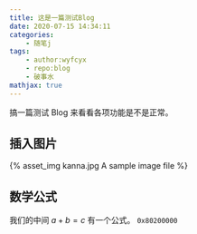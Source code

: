 ```yaml
---
title: 这是一篇测试Blog
date: 2020-07-15 14:34:11
categories:
	- 随笔j
tags:
	- author:wyfcyx
	- repo:blog
	- 破事水
mathjax: true
---
```

搞一篇测试 Blog 来看看各项功能是不是正常。
<!-- more -->

## 插入图片
{% asset_img kanna.jpg A sample image file %}
## 数学公式
我们的中间 $a + b = c$ 有一个公式。
$\mathtt{0x80200000}$

